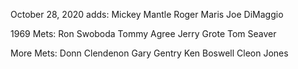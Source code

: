 October 28, 2020 adds:
Mickey Mantle
Roger Maris
Joe DiMaggio

1969 Mets:
Ron Swoboda
Tommy Agree
Jerry Grote
Tom Seaver

More Mets:
Donn Clendenon
Gary Gentry
Ken Boswell
Cleon Jones



